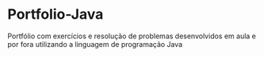 # Portfolio-Java
Portfólio com exercícios e resolução de problemas desenvolvidos em aula e por fora utilizando a linguagem de programação Java
